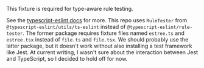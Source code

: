 This fixture is required for type-aware rule testing.

See the [typescript-eslint docs](https://typescript-eslint.io/packages/rule-tester/#type-aware-testing) for more. This repo uses `RuleTester` from `@typescript-eslint/utils/ts-eslint` instead of `@typescript-eslint/rule-tester`. The former package requires fixture files named `estree.ts` and `estree.tsx` instead of `file.ts` and `file.tsx`. We should probably use the latter package, but it doesn't work without also installing a test framework like Jest. At current writing, I wasn't sure about the interaction between Jest and TypeScript, so I decided to hold off for now.
